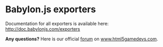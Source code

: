 Babylon.js exporters
====================

Documentation for all exporters is available here: http://doc.babylonjs.com/exporters

**Any questions?** Here is our official [forum](http://www.html5gamedevs.com/forum/16-babylonjs/) on www.html5gamedevs.com.